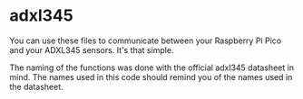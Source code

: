 # adxl345
You can use these files to communicate between your Raspberry Pi Pico and your ADXL345 sensors.
It's that simple.

The naming of the functions was done with the official adxl345 datasheet in mind.
The names used in this code should remind you of the names used in the datasheet.